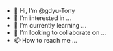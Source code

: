 - 👋 Hi, I’m @gdyu-Tony
- 👀 I’m interested in ...
- 🌱 I’m currently learning ...
- 💞️ I’m looking to collaborate on ...
- 📫 How to reach me ...

<!---
gdyu-Tony/gdyu-Tony is a ✨ special ✨ repository because its `README.md` (this file) appears on your GitHub profile.
You can click the Preview link to take a look at your changes.
--->

